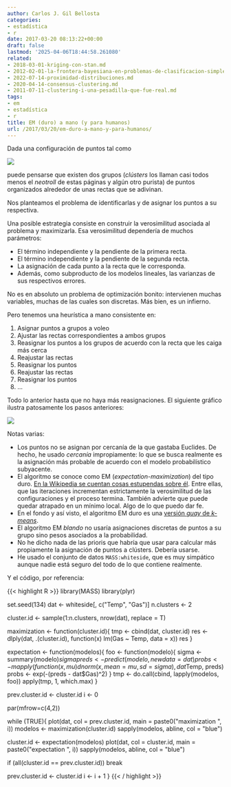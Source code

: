 ```yaml
---
author: Carlos J. Gil Bellosta
categories:
- estadística
- r
date: 2017-03-20 08:13:22+00:00
draft: false
lastmod: '2025-04-06T18:44:58.261080'
related:
- 2018-03-01-kriging-con-stan.md
- 2012-02-01-la-frontera-bayesiana-en-problemas-de-clasificacion-simples.md
- 2022-07-14-proximidad-distribuciones.md
- 2020-04-14-consensus-clustering.md
- 2011-07-11-clustering-i-una-pesadilla-que-fue-real.md
tags:
- em
- estadística
- r
title: EM (duro) a mano (y para humanos)
url: /2017/03/20/em-duro-a-mano-y-para-humanos/
---
```


Dada una configuración de puntos tal como

![](/wp-uploads/2017/03/whiteside_gas.png#center)

puede pensarse que existen dos grupos (_clústers_ los llaman casi todos menos el _neotroll_ de estas páginas y algún otro purista) de puntos organizados alrededor de unas rectas que se adivinan.

Nos planteamos el problema de identificarlas y de asignar los puntos a su respectiva.

Una posible estrategia consiste en construir la verosimilitud asociada al problema y maximizarla. Esa verosimilitud dependería de muchos parámetros:

* El término independiente y la pendiente de la primera recta.
* El término independiente y la pendiente de la segunda recta.
* La asignación de cada punto a la recta que le corresponda.
* Además, como subproducto de los modelos lineales, las varianzas de sus respectivos errores.

No es en absoluto un problema de optimización bonito: intervienen muchas variables, muchas de las cuales son discretas. Más bien, es un infierno.

Pero tenemos una heurística a mano consistente en:

1. Asignar puntos a grupos a voleo
2. Ajustar las rectas correspondientes a ambos grupos
3. Reasignar los puntos a los grupos de acuerdo con la recta que les caiga más cerca
4. Reajustar las rectas
5. Reasignar los puntos
6. Reajustar las rectas
7. Reasignar los puntos
8. ...

Todo lo anterior hasta que no haya más reasignaciones. El siguiente gráfico ilustra patosamente los pasos anteriores:

![](/wp-uploads/2017/03/whiteside_em.png#center)

Notas varias:

* Los puntos no se asignan por cercanía de la que gastaba Euclides. De hecho, he usado _cercanía_ impropiamente: lo que se busca realmente es la asignación más probable de acuerdo con el modelo probabilístico subyacente.
* El algoritmo se conoce como EM (_expectation-maximization_) del tipo duro. [En la Wikipedia se cuentan cosas estupendas sobre él](https://en.wikipedia.org/wiki/Expectation%E2%80%93maximization_algorithm). Entre ellas, que las iteraciones incrementan estrictamente la verosimilitud de las configuraciones y el proceso termina. También advierte que puede quedar atrapado en un mínimo local. Algo de lo que puedo dar fe.
* En el fondo y así visto, el algoritmo EM duro es una [versión _guay_ de _k-means_](https://www.naftaliharris.com/blog/visualizing-k-means-clustering/).
* El algoritmo EM _blando_ no usaría asignaciones discretas de puntos a su grupo sino pesos asociados a la probabilidad.
* No he dicho nada de las prioris que habría que usar para calcular más propiamente la asignación de puntos a clústers. Debería usarse.
* He usado el conjunto de datos `MASS:whiteside`, que es muy simpático aunque nadie está seguro del todo de lo que contiene realmente.

Y el código, por referencia:

{{< highlight R >}}
library(MASS)
library(plyr)

set.seed(134)
dat <- whiteside[, c("Temp", "Gas")]
n.clusters <- 2

cluster.id <- sample(1:n.clusters, nrow(dat), replace = T)

maximization <- function(cluster.id){
  tmp <- cbind(dat, cluster.id)
  res <- dlply(dat, .(cluster.id),
    function(x) lm(Gas ~ Temp, data = x))
  res
}

expectation <- function(modelos){
  foo <- function(modelo){
    sigma <- summary(modelo)$sigma
    preds <- predict(modelo, newdata = dat)
    probs <- mapply(function(x, mu)
      dnorm(x, mean = mu, sd = sigma), dat$Temp, preds)
    probs <- exp(-(preds - dat$Gas)^2)
  }
  tmp <- do.call(cbind, lapply(modelos, foo))
  apply(tmp, 1, which.max)
}


prev.cluster.id <- cluster.id
i <- 0

par(mfrow=c(4,2))

while (TRUE){
  plot(dat, col = prev.cluster.id, main = paste0("maximization ", i))
  modelos <- maximization(cluster.id)
  sapply(modelos, abline, col = "blue")

  cluster.id <- expectation(modelos)
  plot(dat, col = cluster.id, main = paste0("expectation ", i))
  sapply(modelos, abline, col = "blue")

  if (all(cluster.id == prev.cluster.id))
    break

  prev.cluster.id <- cluster.id
  i <- i + 1
}
{{< / highlight >}}